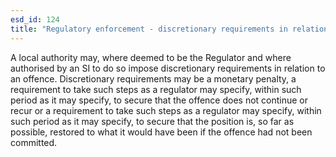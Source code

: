 ```yaml
---
esd_id: 124
title: "Regulatory enforcement - discretionary requirements in relation to an offence"
---
```


A local authority may, where deemed to be the Regulator and where authorised by an SI to do so impose discretionary requirements in relation to an offence.    Discretionary requirements may be a monetary penalty, a requirement to take such steps as a regulator may specify, within such period as it may specify, to secure that the offence does not continue or recur or a requirement to take such steps as a regulator may specify, within such period as it may specify, to secure that the position is, so far as possible, restored to what it would have been if the offence had not been committed.

